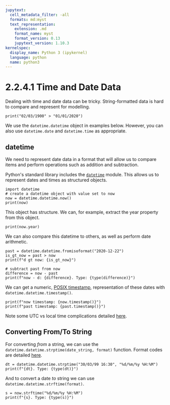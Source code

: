 ```yaml
---
jupytext:
  cell_metadata_filter: -all
  formats: md:myst
  text_representation:
    extension: .md
    format_name: myst
    format_version: 0.13
    jupytext_version: 1.10.3
kernelspec:
  display_name: Python 3 (ipykernel)
  language: python
  name: python3
---
```


# 2.2.4.1 Time and Date Data

Dealing with time and date data can be tricky. String-formatted data is hard to compare and represent for modelling.

```{code-cell} ipython3
print("02/03/1900" > "01/01/2020")
```

We use the `datetime.datetime` object in examples below. However, you can also use `datetime.date` and `datetime.time` as appropriate.

## datetime

We need to represent date data in a format that will allow us to compare items and perform operations such as addition and subtraction.

Python's standard library includes the [`datetime`](https://docs.python.org/3/library/datetime.html) module.
This allows us to represent dates and times as structured objects.

```{code-cell} ipython3
import datetime
# create a datetime object with value set to now
now = datetime.datetime.now()
print(now)
```

This object has structure. We can, for example, extract the year property from this object.

```{code-cell} ipython3
print(now.year)
```

We can also compare this datetime to others, as well as perform date arithmetic.

```{code-cell} ipython3
past = datetime.datetime.fromisoformat("2020-12-22")
is_gt_now = past > now
print(f"d gt now: {is_gt_now}")

# subtract past from now
difference = now - past
print(f"now - d: {difference}. Type: {type(difference)}")
```

We can get a numeric, [POSIX timestamp](https://en.wikipedia.org/wiki/Unix_time), representation of these dates with `datetime.datetime.timestamp()`.

```{code-cell} ipython3
print(f"now timestamp: {now.timestamp()}")
print(f"past timestamp: {past.timestamp()}")
```

Note some UTC vs local time complications detailed [here](https://docs.python.org/3/library/datetime.html#datetime.datetime.timestamp).

## Converting From/To String

For converting *from* a string, we can use the `datetime.datetime.strptime(date_string, format)` function. Format codes are detailed [here](https://docs.python.org/3/library/datetime.html#strftime-and-strptime-format-codes).

```{code-cell} ipython3
dt = datetime.datetime.strptime("30/03/99 16:30", "%d/%m/%y %H:%M")
print(f"{dt}. Type: {type(dt)}")
```

And to convert a date *to* string we can use `datetime.datetime.strftime(format)`.

```{code-cell} ipython3
s = now.strftime("%d/%m/%y %H:%M")
print(f"{s}. Type: {type(s)}")
```
